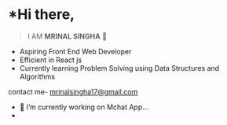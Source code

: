 # *Hi there,

> I AM **MRINAL SINGHA** 👋

- Aspiring Front End Web Developer 
- Efficient in React js 
- Currently learning Problem Solving using Data Structures and Algorithms


contact me- mrinalsingha17@gmail.com
- 🔭 I’m currently working on  Mchat App...
-






<!--
**Mrinal-xx-Singha/Mrinal-xx-Singha** is a ✨ _special_ ✨ repository because its `README.md` (this file) appears on your GitHub profile.

Here are some ideas to get you started:

- 🔭 I’m currently working on  Mchat App...
- 🌱 I’m currently learning ...
- 👯 I’m looking to collaborate on ...
- 🤔 I’m looking for help with ...
- 💬 Ask me about ...
- 📫 How to reach me: ...
- 😄 Pronouns: ...
- ⚡ Fun fact: ...
-->
